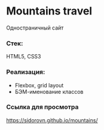 # Mountains travel
Одностраничный сайт
### Стек:
HTML5, CSS3
### Реализация:
* Flexbox, grid layout
* БЭМ-именование классов
### Ссылка для просмотра
https://sidorovn.github.io/mountains/



